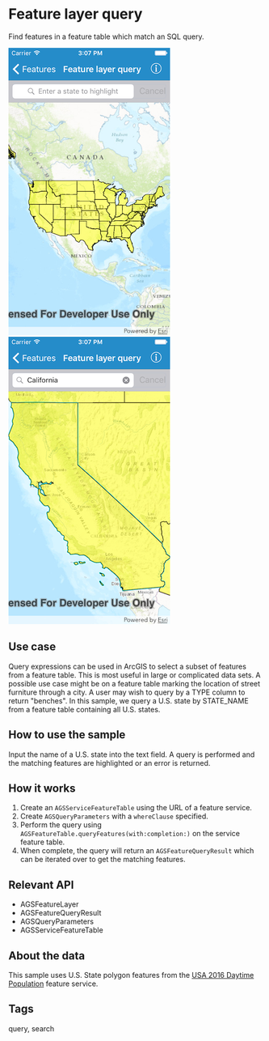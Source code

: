 # Feature layer query

Find features in a feature table which match an SQL query.

![Feature layer query options](feature-layer-query-1.png)
![Feature layer query results](feature-layer-query-2.png)

## Use case

Query expressions can be used in ArcGIS to select a subset of features from a feature table. This is most useful in large or complicated data sets. A possible use case might be on a feature table marking the location of street furniture through a city. A user may wish to query by a TYPE column to return "benches". In this sample, we query a U.S. state by STATE_NAME from a feature table containing all U.S. states.

## How to use the sample

Input the name of a U.S. state into the text field. A query is performed and the matching features are highlighted or an error is returned.

## How it works

1. Create an `AGSServiceFeatureTable` using the URL of a feature service.
2. Create `AGSQueryParameters` with a `whereClause` specified.
3. Perform the query using `AGSFeatureTable.queryFeatures(with:completion:)` on the service feature table.
4. When complete, the query will return an `AGSFeatureQueryResult` which can be iterated over to get the matching features.

## Relevant API

* AGSFeatureLayer
* AGSFeatureQueryResult
* AGSQueryParameters
* AGSServiceFeatureTable

## About the data

This sample uses U.S. State polygon features from the [USA 2016 Daytime Population](https://www.arcgis.com/home/item.html?id=f01f0eda766344e29f42031e7bfb7d04) feature service.

## Tags

query, search
